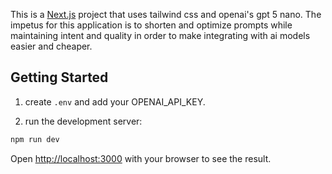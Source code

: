 This is a [Next.js](https://nextjs.org) project that uses tailwind css and openai's gpt 5 nano. The impetus for this application is to shorten and optimize prompts while maintaining intent and quality in order to make integrating with ai models easier and cheaper.

## Getting Started

1. create `.env` and add your OPENAI_API_KEY.

2. run the development server:

```bash
npm run dev
```

Open [http://localhost:3000](http://localhost:3000) with your browser to see the result.